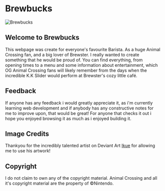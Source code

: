 # Brewbucks

![Brewbucks](https://github.com/user-attachments/assets/3d369142-0679-4e02-be61-3e8c9044e120)

## Welcome to Brewbucks

This webpage was create for everyone's favourite Barista. As a huge Animal Crossing fan, and a big lover of Brewster. I really wanted to create something that he would be proud of. You can find everything, from opening times to a menu and some information about entertainment, which OG Animal Crossing fans will likely remember from the days when the incredible K.K Slider would perform at Brewster's cozy little café.

## Feedback

If anyone has any feedback i would greatly appreciate it, as i'm currently learning web development and if anybody has any constructive notes for me to improve upon, that would be great! For anyone that checks it out i hope you enjoyed browsing it as much as i enjoyed building it. 

## Image Credits

Thankyou for the incredibly talented artist on Deviant Art [Ikue](https://www.deviantart.com/ikue) for allowing me to use his artwork!

## Copyright

I do not claim to own any of the copyright material. Animal Crossing and all it's copyright material are the property of ©Nintendo.
